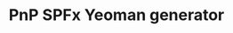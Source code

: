 ---
title: "PnP SPFx Yeoman generator"
description: "Start your new SharePoint Framework projects with recommended patterns, improved governance, and additional capabilities. This Yeoman generator extends the out of the box Yeoman generator from Microsoft to accelerate building professional solutions quickly."
image: "images/tool-background-pnp-generator.webp"
externalLink: "https://pnp.github.io/generator-spfx/"
---